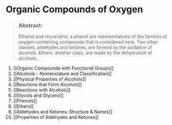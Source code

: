 # Organic Compounds of Oxygen

> ### **Abstract:** 
> Ethanol and resveratrol, a phenol are representatives of the families of oxygen-containing compounds that is considered here. Two other classes, aldehydes and ketones, are formed by the oxidation of alcohols. Ethers, another class, are made by the dehydration of alcohols.

1. [[Organic Compounds with Functional Groups]]
2. [[Alcohols - Nomenclature and Classification]]
3. [[Physical Properties of Alcohols]]
4. [[Reactions that Form Alcohols]]
5. [[Reactions with Alcohols]]
6. [[Glycols and Glycerol]]
7. [[Phenols]]
8. [[Ethers]]
9. [[Aldehydes and Ketones: Structure & Names]]
10. [[Properties of Aldehydes and Ketones]]
